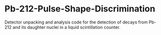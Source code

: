 # Pb-212-Pulse-Shape-Discrimination
Detector unpacking and analysis code for the detection of decays from Pb-212 and its daughter nuclei in a liquid scintillation counter.
